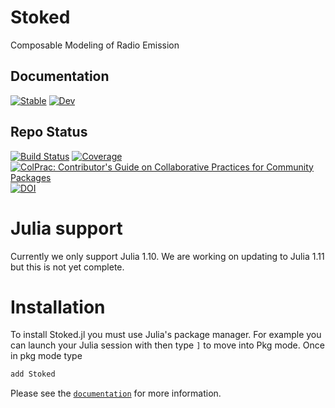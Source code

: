 # Stoked
Composable Modeling of Radio Emission

## Documentation
[![Stable](https://img.shields.io/badge/docs-stable-blue.svg)](https://ptiede.github.io/Stoked.jl/v0.11.7/)
[![Dev](https://img.shields.io/badge/docs-dev-blue.svg)](https://ptiede.github.io/Stoked.jl/dev/)
## Repo Status
[![Build Status](https://github.com/ptiede/Stoked.jl/actions/workflows/ci.yml/badge.svg)](https://github.com/ptiede/Stoked.jl/actions/)
[![Coverage](https://codecov.io/gh/ptiede/Stoked.jl/branch/main/graph/badge.svg)](https://codecov.io/gh/ptiede/Stoked.jl)
[![ColPrac: Contributor's Guide on Collaborative Practices for Community Packages](https://img.shields.io/badge/ColPrac-Contributor's%20Guide-blueviolet)](https://github.com/SciML/ColPrac)
[![DOI](https://joss.theoj.org/papers/10.21105/joss.04457/status.svg)](https://doi.org/10.21105/joss.04457)


# Julia support

Currently we only support Julia 1.10. We are working on updating to Julia 1.11 but this is not yet complete.

# Installation
To install Stoked.jl you must use Julia's package manager. For example you can launch your Julia session with then type `]` to move into Pkg mode. Once in pkg mode type
```julia
add Stoked
```

Please see the [`documentation`](https://ptiede.github.io/Stoked.jl/stable/) for more information.


